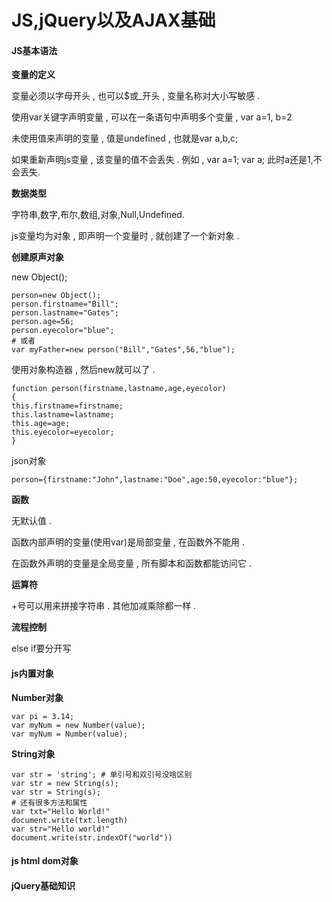 # JS,jQuery以及AJAX基础

#### JS基本语法

**变量的定义**

变量必须以字母开头 , 也可以$或\_开头 , 变量名称对大小写敏感 .

使用var关键字声明变量 , 可以在一条语句中声明多个变量 , var a=1, b=2

未使用值来声明的变量 , 值是undefined , 也就是var a,b,c;

如果重新声明js变量 , 该变量的值不会丢失 . 例如 , var a=1; var a; 此时a还是1,不会丢失.

**数据类型**

字符串,数字,布尔,数组,对象,Null,Undefined.

js变量均为对象 , 即声明一个变量时 , 就创建了一个新对象 .

**创建原声对象**

new Object\(\);

```
person=new Object();
person.firstname="Bill";
person.lastname="Gates";
person.age=56;
person.eyecolor="blue";
# 或者
var myFather=new person("Bill","Gates",56,"blue");
```

使用对象构造器 , 然后new就可以了 .

```
function person(firstname,lastname,age,eyecolor)
{
this.firstname=firstname;
this.lastname=lastname;
this.age=age;
this.eyecolor=eyecolor;
}
```

json对象

```
person={firstname:"John",lastname:"Doe",age:50,eyecolor:"blue"};
```

**函数**

无默认值 .

函数内部声明的变量\(使用var\)是局部变量 , 在函数外不能用 .

在函数外声明的变量是全局变量 , 所有脚本和函数都能访问它 .

**运算符**

+号可以用来拼接字符串 . 其他加减乘除都一样 .

**流程控制**

else if要分开写

#### js内置对象

**Number对象**

```
var pi = 3.14;
var myNum = new Number(value);
var myNum = Number(value);
```

**String对象**

```
var str = 'string'; # 单引号和双引号没啥区别
var str = new String(s);
var str = String(s);
# 还有很多方法和属性
var txt="Hello World!"
document.write(txt.length)
var str="Hello world!"
document.write(str.indexOf("world"))
```

#### js html dom对象

#### jQuery基础知识



